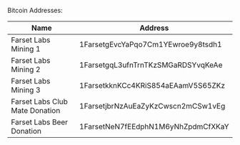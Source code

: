 Bitcoin Addresses:

|Name|Address|
|----|-------|
|Farset Labs Mining 1|1FarsetgEvcYaPqo7Cm1YEwroe9y8tsdh1|
|Farset Labs Mining 2|1FarsetgqL3ufnTrnTKzSMGaRDSYvqKeAe|
|Farset Labs Mining 3|1FarsetkknKCc4KRiS854aEAamV5S65ZKz|
|Farset Labs Club Mate Donation|1FarsetjbrNzAuEaZyKzCwscn2mCSw1vEg|
|Farset Labs Beer Donation|1FarsetNeN7fEEdphN1M6yNhZpdmCfXKaY|
